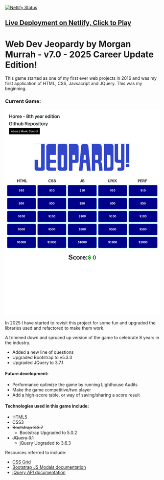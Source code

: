 

[![Netlify Status](https://api.netlify.com/api/v1/badges/d2988db9-2b31-44b8-8174-2558da78c846/deploy-status)](https://app.netlify.com/sites/webdev-jeopardy/deploys)

## [Live Deployment on Netlify, Click to Play](https://webdev-jeopardy.netlify.app/)

# Web Dev Jeopardy by Morgan Murrah - v7.0 - 2025 Career Update Edition!

This game started as one of my first ever web projects in 2016 and was my first application of HTML, CSS, Javsacript and JQuery. This was my beginning. 

### Current Game:

![](readme-assets/ipad-screenshot.png)

In 2025 I have started to revisit this project for some fun and upgraded the libraries used and refactored to make them work.

A trimmed down and spruced up version of the game to celebrate 8 years in the industry.

* Added a new line of questions
* Upgraded Bootstrap to v5.3.3
* Upgraded JQuery to 3.7.1


#### Future development:

* Performance optimize the game by running Lighthouse Audits
* Make the game competitive/two player
* Add a high-score table, or way of saving/sharing a score result

#### Technologies used in this game include:

 * HTML5
 * CSS3
 * ~~Bootstrap 3.3.7~~
    * Bootstrap Upgraded to 5.0.2
 * ~~JQuery 3.1~~
    * jQuery Upgraded to 3.6.3

Resources referred to include:

* [CSS Grid](https://developer.mozilla.org/en-US/docs/Web/CSS/CSS_Grid_Layout)
* [Bootstrap JS Modals documentation](https://getbootstrap.com/javascript/#modals)
* [jQuery API documentation](https://api.jquery.com/)







